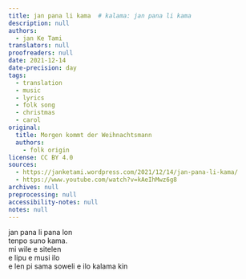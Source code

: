 ```yaml
---
title: jan pana li kama  # kalama: jan pana li kama
description: null
authors:
  - jan Ke Tami
translators: null
proofreaders: null
date: 2021-12-14
date-precision: day
tags:
  - translation
  - music
  - lyrics
  - folk song
  - christmas
  - carol
original:
  title: Morgen kommt der Weihnachtsmann
  authors:
    - folk origin
license: CC BY 4.0
sources:
  - https://janketami.wordpress.com/2021/12/14/jan-pana-li-kama/
  - https://www.youtube.com/watch?v=kAeIhMwz6g8
archives: null
preprocessing: null
accessibility-notes: null
notes: null
---
```


jan pana li pana lon  \
tenpo suno kama.  \
mi wile e sitelen  \
e lipu e musi ilo  \
e len pi sama soweli e ilo kalama kin
